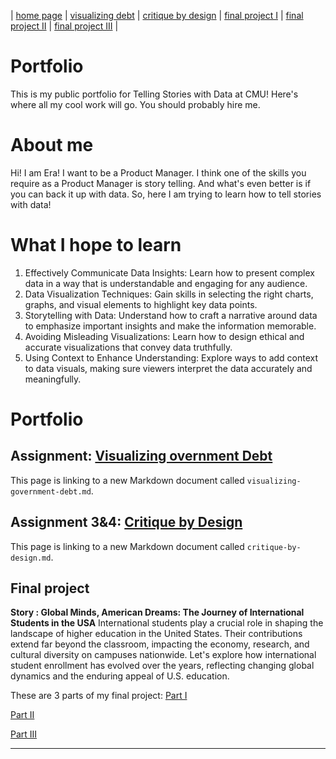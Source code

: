 | [home page](https://eraasinglaa.github.io/tswd-portfolio-era/) | [visualizing debt](visualizing-government-debt) | [critique by design](critique-by-design) | [final project I](final-project-part-one) | [final project II](final-project-part-two) | [final project III](final-project-part-three) |

# Portfolio
This is my public portfolio for Telling Stories with Data at CMU!  Here's where all my cool work will go.  You should probably hire me. 

# About me
Hi!  I am Era! I want to be a Product Manager. I think one of the skills you require as a Product Manager is story telling. And what's even better is if you can back it up with data. So, here I am trying to learn how to tell stories with data!

# What I hope to learn

1. Effectively Communicate Data Insights: Learn how to present complex data in a way that is understandable and engaging for any audience. 
2. Data Visualization Techniques: Gain skills in selecting the right charts, graphs, and visual elements to highlight key data points. 
3. Storytelling with Data: Understand how to craft a narrative around data to emphasize important insights and make the information memorable. 
4. Avoiding Misleading Visualizations: Learn how to design ethical and accurate visualizations that convey data truthfully. 
5. Using Context to Enhance Understanding: Explore ways to add context to data visuals, making sure viewers interpret the data accurately and meaningfully. 

# Portfolio

## Assignment: [Visualizing overnment Debt](visualizing-government-debt)
This page is linking to a new Markdown document called `visualizing-government-debt.md`. 

## Assignment 3&4: [Critique by Design](critique-by-design)
This page is linking to a new Markdown document called `critique-by-design.md`.  

## Final project
**Story : Global Minds, American Dreams: The Journey of International Students in the USA**
International students play a crucial role in shaping the landscape of higher education in the United States. Their contributions extend far beyond the classroom, impacting the economy, research, and cultural diversity on campuses nationwide. Let's explore how international student enrollment has evolved over the years, reflecting changing global dynamics and the enduring appeal of U.S. education.

These are 3 parts of my final project:
[Part I](final-project-part-one)

[Part II](final-project-part-two)

[Part III](final-project-part-three)

---



